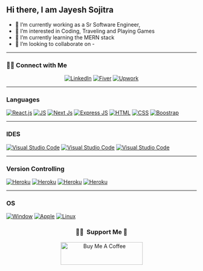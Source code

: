 ## Hi there, I am Jayesh Sojitra


- 🔭 I’m currently working as a Sr Software Engineer,
- 👀 I’m interested in Coding, Traveling and Playing Games
- 🌱 I’m currently learning the MERN stack
- 💞️ I’m looking to collaborate on -
---
<h3> 🤝🏻 Connect with Me </h3>
<p align="center">
<a href="https://www.linkedin.com/in/jayesh-sojitra-3031ba54/"><img alt="LinkedIn" src="https://img.shields.io/badge/LinkedIn-Jayesh%20Sojitra-blue?logo=linkedin"></a>
<a href="https://www.fiverr.com/jayeshsojitra"><img alt="Fiver" src="https://img.shields.io/badge/fiverr-1DBF73?logo=fiverr&logoColor=white"></a>
<a href="
https://www.upwork.com/freelancers/~018ed704edcaf0e007"><img alt="Upwork" src="https://img.shields.io/badge/UpWork-6FDA44?logo=Upwork&logoColor=white"></a>
   
</p>

---

### Languages 

<a href="#"><img alt="React.js" src="https://img.shields.io/badge/React-20232A?&logo=react&logoColor=61DAFB" ></a>
<a href="#"><img alt="JS" src="https://img.shields.io/badge/JavaScript%20-%23F7DF1E.svg?logo=javascript&logoColor=black" ></a>
<a href="#"><img alt="Next Js" src="https://img.shields.io/badge/Next-black?logo=next.js&logoColor=white"></a>
<a href="#"><img alt="Express JS" src="https://img.shields.io/badge/Express.js-%23404d59.svg?logo=express&logoColor=%2361DAFB"></a>
<a href="#"><img alt="HTML" src="https://img.shields.io/badge/HTML%20-%23E34F26.svg?logo=html5&logoColor=white" ></a>
<a href="#"><img alt="CSS" src="https://img.shields.io/badge/CSS%20-%231572B6.svg?logo=css3&logoColor=white" ></a>
<a href="#"><img alt="Boostrap" src="https://img.shields.io/badge/-Bootstrap-563D7C?&logo=bootstrap" ></a>


---

### IDES

<a href="#"><img alt="Visual Studio Code" src="https://img.shields.io/badge/Visual%20Studio%20Code-0078d7.svg?logo=visual-studio-code&logoColor=white"></a>
<a href="#"><img alt="Visual Studio Code" src="https://img.shields.io/badge/Atom-66595C?&logo=Atom&logoColor=white"></a>
<a href="#"><img alt="Visual Studio Code" src="https://img.shields.io/badge/sublime_text-%23575757.svg?&logo=sublime-text&logoColor=important"></a>

---

### Version Controlling

<a href="#"><img alt="Heroku" src="https://img.shields.io/badge/-Git-black?&logo=git" ></a>
<a href="#"><img alt="Heroku" src="https://img.shields.io/badge/-GitHub-181717?style=flat-square&logo=github" ></a>
<a href="#"><img alt="Heroku" src="https://img.shields.io/badge/GitLab-330F63?&logo=gitlab&logoColor=white" ></a>
<a href="#"><img alt="Heroku" src="https://img.shields.io/badge/Bitbucket-330F63?&logo=bitbucket&logoColor=white" ></a>

---

### OS

<a href="#"><img alt="Window" src="https://img.shields.io/badge/Windows-0078D6?&logo=windows&logoColor=white" ></a>
<a href="#"><img alt="Apple" src="https://img.shields.io/badge/Mac-0078D6?&logo=apple&logoColor=white" ></a>
<a href="#"><img alt="Linux" src="https://img.shields.io/badge/Linux-FCC624?logo=linux&logoColor=black" ></a>


<!-- <h3 align="center">My Stats:</h3>
<a href="https://github.com/jayeshsojitra103">
   <img height="180em" src="https://github-readme-stats-eight-theta.vercel.app/api/top-langs/?username=jayeshsojitra103&layout=compact&langs_count=8"/>
</a> -->

<div align="center">
  <h3> 🤝🏻 &nbsp;Support Me 🤝</h3>
  
<a href="https://www.buymeacoffee.com/jayeshsojitra" target="_blank"><img src="https://cdn.buymeacoffee.com/buttons/v2/default-yellow.png" alt="Buy Me A Coffee" style="height: 60px !important;width: 217px !important;" ></a>
</div>

<!---
jayeshsimform/jayeshsimform is a ✨ special ✨ repository because its `README.md` (this file) appears on your GitHub profile.
You can click the Preview link to take a look at your changes.
--->
